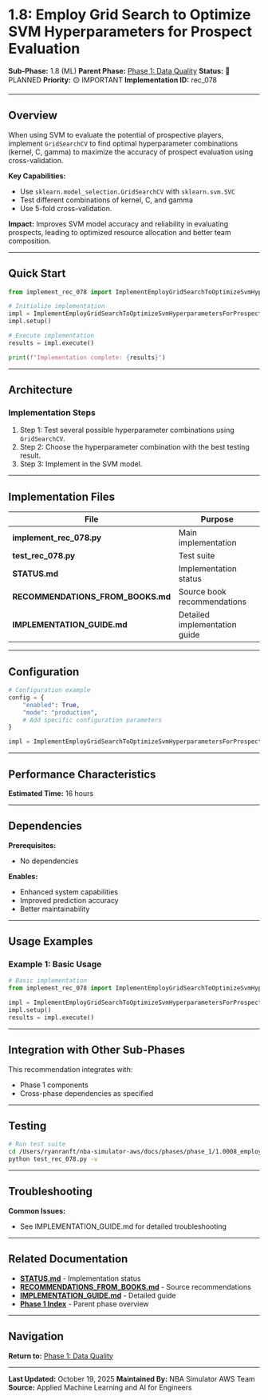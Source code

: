 # 1.8: Employ Grid Search to Optimize SVM Hyperparameters for Prospect Evaluation

**Sub-Phase:** 1.8 (ML)
**Parent Phase:** [Phase 1: Data Quality](../PHASE_1_INDEX.md)
**Status:** 🔵 PLANNED
**Priority:** 🟡 IMPORTANT
**Implementation ID:** rec_078

---

## Overview

When using SVM to evaluate the potential of prospective players, implement `GridSearchCV` to find optimal hyperparameter combinations (kernel, C, gamma) to maximize the accuracy of prospect evaluation using cross-validation.

**Key Capabilities:**
- Use `sklearn.model_selection.GridSearchCV` with `sklearn.svm.SVC`
- Test different combinations of kernel, C, and gamma
- Use 5-fold cross-validation.

**Impact:**
Improves SVM model accuracy and reliability in evaluating prospects, leading to optimized resource allocation and better team composition.

---

## Quick Start

```python
from implement_rec_078 import ImplementEmployGridSearchToOptimizeSvmHyperparametersForProspectEvaluation

# Initialize implementation
impl = ImplementEmployGridSearchToOptimizeSvmHyperparametersForProspectEvaluation()
impl.setup()

# Execute implementation
results = impl.execute()

print(f"Implementation complete: {results}")
```

---

## Architecture

### Implementation Steps

1. Step 1: Test several possible hyperparameter combinations using `GridSearchCV`.
2. Step 2: Choose the hyperparameter combination with the best testing result.
3. Step 3: Implement in the SVM model.

---

## Implementation Files

| File | Purpose |
|------|---------|
| **implement_rec_078.py** | Main implementation |
| **test_rec_078.py** | Test suite |
| **STATUS.md** | Implementation status |
| **RECOMMENDATIONS_FROM_BOOKS.md** | Source book recommendations |
| **IMPLEMENTATION_GUIDE.md** | Detailed implementation guide |

---

## Configuration

```python
# Configuration example
config = {
    "enabled": True,
    "mode": "production",
    # Add specific configuration parameters
}

impl = ImplementEmployGridSearchToOptimizeSvmHyperparametersForProspectEvaluation(config=config)
```

---

## Performance Characteristics

**Estimated Time:** 16 hours

---

## Dependencies

**Prerequisites:**
- No dependencies

**Enables:**
- Enhanced system capabilities
- Improved prediction accuracy
- Better maintainability

---

## Usage Examples

### Example 1: Basic Usage

```python
# Basic implementation
from implement_rec_078 import ImplementEmployGridSearchToOptimizeSvmHyperparametersForProspectEvaluation

impl = ImplementEmployGridSearchToOptimizeSvmHyperparametersForProspectEvaluation()
impl.setup()
results = impl.execute()
```

---

## Integration with Other Sub-Phases

This recommendation integrates with:
- Phase 1 components
- Cross-phase dependencies as specified

---

## Testing

```bash
# Run test suite
cd /Users/ryanranft/nba-simulator-aws/docs/phases/phase_1/1.0008_employ_grid_search_to_optimize_svm_hyperparameters_for_prosp
python test_rec_078.py -v
```

---

## Troubleshooting

**Common Issues:**
- See IMPLEMENTATION_GUIDE.md for detailed troubleshooting

---

## Related Documentation

- **[STATUS.md](STATUS.md)** - Implementation status
- **[RECOMMENDATIONS_FROM_BOOKS.md](RECOMMENDATIONS_FROM_BOOKS.md)** - Source recommendations
- **[IMPLEMENTATION_GUIDE.md](IMPLEMENTATION_GUIDE.md)** - Detailed guide
- **[Phase 1 Index](../PHASE_1_INDEX.md)** - Parent phase overview

---

## Navigation

**Return to:** [Phase 1: Data Quality](../PHASE_1_INDEX.md)

---

**Last Updated:** October 19, 2025
**Maintained By:** NBA Simulator AWS Team
**Source:** Applied Machine Learning and AI for Engineers
